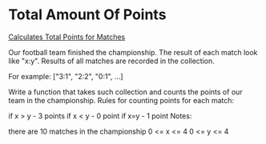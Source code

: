 # Total Amount Of Points

[Calculates Total Points for Matches](https://www.codewars.com/kata/total-amount-of-points/train/javascript)

Our football team finished the championship. The result of each match look like "x:y". Results of all matches are recorded in the collection.

For example: ["3:1", "2:2", "0:1", ...]

Write a function that takes such collection and counts the points of our team in the championship. Rules for counting points for each match:

if x > y - 3 points
if x < y - 0 point
if x=y - 1 point
Notes:

there are 10 matches in the championship
0 <= x <= 4
0 <= y <= 4
